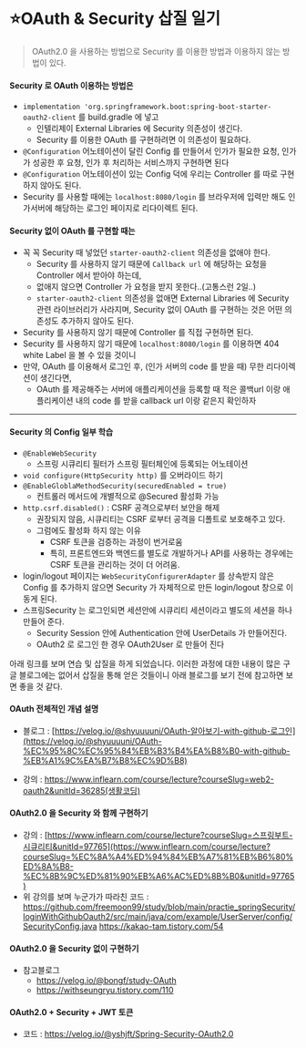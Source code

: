 # ⭐OAuth & Security 삽질 일기
> OAuth2.0 을 사용하는 방법으로 Security 를 이용한 방법과 이용하지 않는 방법이 있다.

#### Security 로 OAuth 이용하는 방법은
* `implementation 'org.springframework.boot:spring-boot-starter-oauth2-client` 를 build.gradle 에 넣고
    * 인텔리제이 External Libraries 에 Security 의존성이 생긴다.
    * Security 를 이용한 OAuth 를 구현하려면 이 의존성이 필요하다.
* `@Configuration` 어노테이션이 달린 Config 를 만들어서 인가가 필요한 요청, 인가가 성공한 후 요청, 인가 후 처리하는 서비스까지 구현하면 된다
* `@Configuration` 어노테이션이 있는 Config 덕에 우리는 Controller 를 따로 구현하지 않아도 된다.
* Security 를 사용할 때에는 `localhost:8080/login` 를 브라우저에 입력만 해도 인가서버에 해당하는 로그인 페이지로 리다이렉트 된다.

#### Security 없이 OAuth 를 구현할 때는
* 꼭 꼭 Security 때 넣었던 `starter-oauth2-client` 의존성을 없애야 한다.
  * Security 를 사용하지 않기 때문에 `Callback url` 에 해당하는 요청을 Controller 에서 받아야 하는데,
  * 없애지 않으면 Controller 가 요청을 받지 못한다..(고통스런 2일..)
  * `starter-oauth2-client` 의존성을 없애면 External Libraries 에 Security 관련 라이브러리가 사라지며, Security 없이 OAuth 를 구현하는 것은 어떤 의존성도 추가하지 않아도 된다.
* Security 를 사용하지 않기 때문에 Controller 를 직접 구현하면 된다.
* Security 를 사용하지 않기 때문에 `localhost:8080/login` 를 이용하면 404 white Label 을 볼 수 있을 것이니
* 만약, OAuth 를 이용해서 로그인 후, (인가 서버의 code 를 받을 때) 무한 리다이렉션이 생긴다면,
  * OAuth 를 제공해주는 서버에 애플리케이션을 등록할 때 적은 콜백url 이랑 애플리케이션 내의 code 를 받을 callback url 이랑 같은지 확인하자
---  

#### Security 의 Config 일부 학습
* `@EnableWebSecurity`
  * 스프링 시큐리티 필터가 스프링 필터체인에 등록되는 어노테이션
* `void configure(HttpSecurity http)` 를 오버라이드 하기
* `@EnableGloblaMethodSecurity(securedEnabled = true)`
  * 컨트롤러 메서드에 개별적으로 @Secured 활성화 가능
* `http.csrf.disabled()` : CSRF 공격으로부터 보안을 해제
  * 권장되지 않음, 시큐리티는 CSRF 로부터 공격을 디폴트로 보호해주고 있다. 
  * 그럼에도 활성화 하지 않는 이유
    * CSRF 토큰을 검증하는 과정이 번거로움
    * 특히, 프론트엔드와 백엔드를 별도로 개발하거나 API를 사용하는 경우에는 CSRF 토큰을 관리하는 것이 더 어려움.
* login/logout 페이지는 `WebSecurityConfigurerAdapter` 를 상속받지 않은 Config 를 추가하지 않으면 Security 가 자체적으로 만든 login/logout 창으로 이동게 된다.
* 스프링Security 는 로그인되면 세션안에 시큐리티 세션이라고 별도의 세션을 하나 만들어 준다.
  * Security Session 안에 Authentication 안에 UserDetails 가 만들어진다.
  * OAuth2 로 로그인 한 경우 OAuth2User 로 만들어 진다

아래 링크를 보며 연습 및 삽질을 하게 되었습니다.
이러한 과정에 대한 내용이 많은 구글 블로그에는 없어서 삽질을 통해 얻은 것들이니 아래 블로그를 보기 전에 참고하면 보면 좋을 것 같다. 

#### OAuth 전체적인 개념 설명
* 블로그 : [https://velog.io/@shyuuuuni/OAuth-알아보기-with-github-로그인](https://velog.io/@shyuuuuni/OAuth-%EC%95%8C%EC%95%84%EB%B3%B4%EA%B8%B0-with-github-%EB%A1%9C%EA%B7%B8%EC%9D%B8)
- 강의 : https://www.inflearn.com/course/lecture?courseSlug=web2-oauth2&unitId=36285(생활코딩)
#### OAuth2.0 을 Security 와 함께 구현하기
* 강의 : [https://www.inflearn.com/course/lecture?courseSlug=스프링부트-시큐리티&unitId=97765](https://www.inflearn.com/course/lecture?courseSlug=%EC%8A%A4%ED%94%84%EB%A7%81%EB%B6%80%ED%8A%B8-%EC%8B%9C%ED%81%90%EB%A6%AC%ED%8B%B0&unitId=97765)
* 위 강의를 보며 누군가가 따라친 코드 : https://github.com/freemoon99/study/blob/main/practie_springSecurity/loginWithGithubOauth2/src/main/java/com/example/UserServer/config/SecurityConfig.java
https://kakao-tam.tistory.com/54
#### OAuth2.0 을 Security 없이 구현하기
* 참고블로그
  * https://velog.io/@bongf/study-OAuth
  * https://withseungryu.tistory.com/110
#### OAuth2.0 + Security + JWT 토큰
* 코드 : https://velog.io/@yshjft/Spring-Security-OAuth2.0